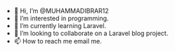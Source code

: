 - 👋 Hi, I’m @MUHAMMADIBRAR12
- 👀 I’m interested in programming.
- 🌱 I’m currently learning Laravel.
- 💞️ I’m looking to collaborate on a Laravel blog project.
- 📫 How to reach me email me.

<!---
MUHAMMADIBRAR12/MUHAMMADIBRAR12 is a ✨ special ✨ repository because its `README.md` (this file) appears on your GitHub profile.
You can click the Preview link to take a look at your changes.
--->
